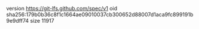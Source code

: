 version https://git-lfs.github.com/spec/v1
oid sha256:179b0b36c8f1c1664ae09010037cb300652d88007d1aca9fc899191b9e9dff74
size 11917
